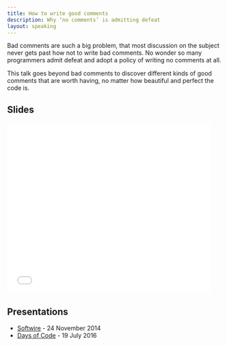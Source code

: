 ```yaml
---
title: How to write good comments
description: Why ‘no comments’ is admitting defeat
layout: speaking
---
```


Bad comments are such a big problem, that most discussion on the subject never gets past how not to write bad comments. No wonder so many programmers admit defeat and adopt a policy of writing no comments at all.

This talk goes beyond bad comments to discover different kinds of good comments that are worth having, no matter how beautiful and perfect the code is.

## Slides

<iframe src="//www.slideshare.net/slideshow/embed_code/41960704" width="476" height="400" frameborder="0" marginwidth="0" marginheight="0" scrolling="no"></iframe>

## Presentations

* [Softwire](http://www.softwire.com) - 24 November 2014
* [Days of Code](http://www.daysofcode.nl) - 19 July 2016
